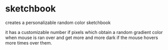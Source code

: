 # sketchbook
creates a personalizable random color sketchbook

it has a customizable number if pixels which obtain a random gradient color when mouse is ran over and get more and more dark if the mouse hovers more times over them.
